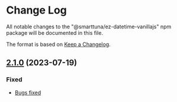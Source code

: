 # Change Log
All notable changes to the "@smarttuna/ez-datetime-vanillajs" npm package will be documented in this file.

The format is based on [Keep a Changelog](http://keepachangelog.com/en/1.0.0/).

## [2.1.0](https://github.com/microsoft/vscode-gradle/compare/3.9.0...3.10.0) (2023-07-19)

### Fixed
- [Bugs fixed](https://github.com/DongWon-Sehr/ez-datetime-vanillajs/commit/41cb26392403b2777cf9d1b97b750e24c9db407b)

